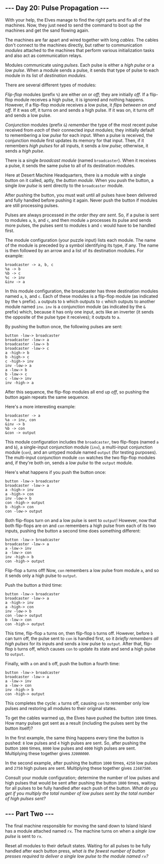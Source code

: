 ## --- Day 20: Pulse Propagation --- ##

With your help, the Elves manage to find the right parts and fix all of
the machines. Now, they just need to send the command to boot up the
machines and get the sand flowing again.

The machines are far apart and wired together with long *cables*. The
cables don't connect to the machines directly, but rather to
communication *modules* attached to the machines that perform various
initialization tasks and also act as communication relays.

Modules communicate using *pulses*. Each pulse is either a *high pulse*
or a *low pulse*. When a module sends a pulse, it sends that type of
pulse to each module in its list of *destination modules*.

There are several different types of modules:

*Flip-flop* modules (prefix `%`) are either *on* or *off*; they are
initially *off*. If a flip-flop module receives a high pulse, it is
ignored and nothing happens. However, if a flip-flop module receives a
low pulse, it *flips between on and off*. If it was off, it turns on
and sends a high pulse. If it was on, it turns off and sends a low
pulse.

*Conjunction* modules (prefix `&`) *remember* the type of the most
recent pulse received from *each* of their connected input modules;
they initially default to remembering a *low pulse* for each input.
When a pulse is received, the conjunction module first updates its
memory for that input. Then, if it remembers *high pulses* for all
inputs, it sends a *low pulse*; otherwise, it sends a *high pulse*.

There is a single *broadcast module* (named `broadcaster`). When it
receives a pulse, it sends the same pulse to all of its destination
modules.

Here at Desert Machine Headquarters, there is a module with a single
button on it called, aptly, the *button module*. When you push the
button, a single *low pulse* is sent directly to the `broadcaster`
module.

After pushing the button, you must wait until all pulses have been
delivered and fully handled before pushing it again. Never push the
button if modules are still processing pulses.

Pulses are always processed *in the order they are sent*. So, if a
pulse is sent to modules `a`, `b`, and `c`, and then module `a`
processes its pulse and sends more pulses, the pulses sent to modules `b`
and `c` would have to be handled first.

The module configuration (your puzzle input) lists each module. The
name of the module is preceded by a symbol identifying its type, if
any. The name is then followed by an arrow and a list of its
destination modules. For example:

    broadcaster -> a, b, c
    %a -> b
    %b -> c
    %c -> inv
    &inv -> a

In this module configuration, the broadcaster has three destination
modules named `a`, `b`, and `c`. Each of these modules is a flip-flop
module (as indicated by the `%` prefix). `a` outputs to `b` which
outputs to `c` which outputs to another module named `inv`. `inv` is a
conjunction module (as indicated by the `&` prefix) which, because it
has only one input, acts like an inverter (it sends the opposite of the
pulse type it receives); it outputs to `a`.

By pushing the button once, the following pulses are sent:

    button -low-> broadcaster
    broadcaster -low-> a
    broadcaster -low-> b
    broadcaster -low-> c
    a -high-> b
    b -high-> c
    c -high-> inv
    inv -low-> a
    a -low-> b
    b -low-> c
    c -low-> inv
    inv -high-> a

After this sequence, the flip-flop modules all end up *off*, so pushing
the button again repeats the same sequence.

Here's a more interesting example:

    broadcaster -> a
    %a -> inv, con
    &inv -> b
    %b -> con
    &con -> output

This module configuration includes the `broadcaster`, two flip-flops
(named `a` and `b`), a single-input conjunction module (`inv`), a
multi-input conjunction module (`con`), and an untyped module named `output`
(for testing purposes). The multi-input conjunction module `con`
watches the two flip-flop modules and, if they're both on, sends a *low
pulse* to the `output` module.

Here's what happens if you push the button once:

    button -low-> broadcaster
    broadcaster -low-> a
    a -high-> inv
    a -high-> con
    inv -low-> b
    con -high-> output
    b -high-> con
    con -low-> output

Both flip-flops turn on and a low pulse is sent to `output`! However,
now that both flip-flops are on and `con` remembers a high pulse from
each of its two inputs, pushing the button a second time does something
different:

    button -low-> broadcaster
    broadcaster -low-> a
    a -low-> inv
    a -low-> con
    inv -high-> b
    con -high-> output

Flip-flop `a` turns off! Now, `con` remembers a low pulse from module `a`,
and so it sends only a high pulse to `output`.

Push the button a third time:

    button -low-> broadcaster
    broadcaster -low-> a
    a -high-> inv
    a -high-> con
    inv -low-> b
    con -low-> output
    b -low-> con
    con -high-> output

This time, flip-flop `a` turns on, then flip-flop `b` turns off.
However, before `b` can turn off, the pulse sent to `con` is handled
first, so it *briefly remembers all high pulses* for its inputs and
sends a low pulse to `output`. After that, flip-flop `b` turns off,
which causes `con` to update its state and send a high pulse to `output`.

Finally, with `a` on and `b` off, push the button a fourth time:

    button -low-> broadcaster
    broadcaster -low-> a
    a -low-> inv
    a -low-> con
    inv -high-> b
    con -high-> output

This completes the cycle: `a` turns off, causing `con` to remember only
low pulses and restoring all modules to their original states.

To get the cables warmed up, the Elves have pushed the button `1000`
times. How many pulses got sent as a result (including the pulses sent
by the button itself)?

In the first example, the same thing happens every time the button is
pushed: `8` low pulses and `4` high pulses are sent. So, after pushing
the button `1000` times, `8000` low pulses and `4000` high pulses are
sent. Multiplying these together gives *`32000000`*.

In the second example, after pushing the button `1000` times, `4250`
low pulses and `2750` high pulses are sent. Multiplying these together
gives *`11687500`*.

Consult your module configuration; determine the number of low pulses
and high pulses that would be sent after pushing the button `1000`
times, waiting for all pulses to be fully handled after each push of
the button. *What do you get if you multiply the total number of low
pulses sent by the total number of high pulses sent?*

## --- Part Two --- ##

The final machine responsible for moving the sand down to Island Island
has a module attached named `rx`. The machine turns on when a *single
low pulse* is sent to `rx`.

Reset all modules to their default states. Waiting for all pulses to be
fully handled after each button press, *what is the fewest number of
button presses required to deliver a single low pulse to the module
named `rx`?*
